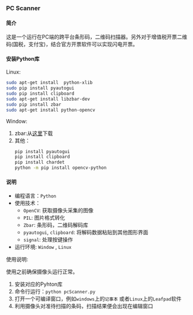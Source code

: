 ### PC Scanner

#### 简介

这是一个运行在PC端的跨平台条形码，二维码扫描器。另外对于增值税开票二维码(国税，支付宝)，结合官方开票软件可以实现闪电开票。

#### 安装Python库

Linux:
``` bash
sudo apt-get install  python-xlib
sudo pip install pyautogui
sudo pip install clipboard
sudo apt-get install libzbar-dev
sudo pip install zbar
sudo apt-get install python-opencv
```
Window:

1. zbar:从[这里](https://github.com/jacobvalenta/zbar-py27-msi/blob/master/zbar-0.10.win32-py2.7_2.msi)下载
2. 其他：
    ``` bash
    pip install pyautogui
    pip install clipboard
    pip install chardet
    python -m pip install opencv-python
    ```


#### 说明

- 编程语言：`Python`
- 使用技术：
  - `OpenCV`: 获取摄像头采集的图像
  - `PIL`: 图片格式转化
  - `Zbar`: 条形码，二维码解码库
  - `pyautogui`, `clipboard`: 将解码数据粘贴到其他图形界面
  - `signal`: 处理按键操作
- 运行环境: `Window` , `Linux`

使用说明:

使用之前确保摄像头运行正常。

1. 安装对应的Pyhton库
2. 命令行运行：`python pcScanner.py`
3. 打开一个可编译窗口，例如`windows`上的`记事本` 或者`Linux`上的`Leafpad`软件
4. 利用摄像头对准待扫描的条码，扫描结果便会出现在编辑窗口